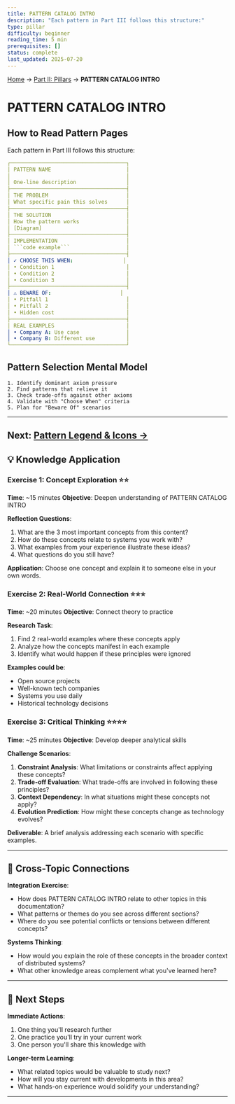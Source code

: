 ```yaml
---
title: PATTERN CATALOG INTRO
description: "Each pattern in Part III follows this structure:"
type: pillar
difficulty: beginner
reading_time: 5 min
prerequisites: []
status: complete
last_updated: 2025-07-20
---
```


<!-- Navigation -->
[Home](../index.md) → [Part II: Pillars](index.md) → **PATTERN CATALOG INTRO**

# PATTERN CATALOG INTRO

## How to Read Pattern Pages

Each pattern in Part III follows this structure:

```yaml
┌─────────────────────────────────────┐
│ PATTERN NAME                        │
│                                     │
│ One-line description                │
├─────────────────────────────────────┤
│ THE PROBLEM                         │
│ What specific pain this solves      │
├─────────────────────────────────────┤
│ THE SOLUTION                        │
│ How the pattern works               │
│ [Diagram]                           │
├─────────────────────────────────────┤
│ IMPLEMENTATION                      │
│ ```code example```                  │
├─────────────────────────────────────┤
│ ✓ CHOOSE THIS WHEN:                │
│ • Condition 1                       │
│ • Condition 2                       │
│ • Condition 3                       │
├─────────────────────────────────────┤
│ ⚠️ BEWARE OF:                      │
│ • Pitfall 1                         │
│ • Pitfall 2                         │
│ • Hidden cost                       │
├─────────────────────────────────────┤
│ REAL EXAMPLES                       │
│ • Company A: Use case               │
│ • Company B: Different use          │
└─────────────────────────────────────┘
```

## Pattern Selection Mental Model

```text
1. Identify dominant axiom pressure
2. Find patterns that relieve it
3. Check trade-offs against other axioms
4. Validate with "Choose When" criteria
5. Plan for "Beware Of" scenarios
```

---

**Next**: [Pattern Legend & Icons →](pattern-legend.md)
---

## 💡 Knowledge Application

### Exercise 1: Concept Exploration ⭐⭐
**Time**: ~15 minutes
**Objective**: Deepen understanding of PATTERN CATALOG INTRO

**Reflection Questions**:
1. What are the 3 most important concepts from this content?
2. How do these concepts relate to systems you work with?
3. What examples from your experience illustrate these ideas?
4. What questions do you still have?

**Application**: Choose one concept and explain it to someone else in your own words.

### Exercise 2: Real-World Connection ⭐⭐⭐
**Time**: ~20 minutes
**Objective**: Connect theory to practice

**Research Task**:
1. Find 2 real-world examples where these concepts apply
2. Analyze how the concepts manifest in each example
3. Identify what would happen if these principles were ignored

**Examples could be**:
- Open source projects
- Well-known tech companies
- Systems you use daily
- Historical technology decisions

### Exercise 3: Critical Thinking ⭐⭐⭐⭐
**Time**: ~25 minutes
**Objective**: Develop deeper analytical skills

**Challenge Scenarios**:
1. **Constraint Analysis**: What limitations or constraints affect applying these concepts?
2. **Trade-off Evaluation**: What trade-offs are involved in following these principles?
3. **Context Dependency**: In what situations might these concepts not apply?
4. **Evolution Prediction**: How might these concepts change as technology evolves?

**Deliverable**: A brief analysis addressing each scenario with specific examples.

---

## 🔗 Cross-Topic Connections

**Integration Exercise**:
- How does PATTERN CATALOG INTRO relate to other topics in this documentation?
- What patterns or themes do you see across different sections?
- Where do you see potential conflicts or tensions between different concepts?

**Systems Thinking**:
- How would you explain the role of these concepts in the broader context of distributed systems?
- What other knowledge areas complement what you've learned here?

---

## 🎯 Next Steps

**Immediate Actions**:
1. One thing you'll research further
2. One practice you'll try in your current work
3. One person you'll share this knowledge with

**Longer-term Learning**:
- What related topics would be valuable to study next?
- How will you stay current with developments in this area?
- What hands-on experience would solidify your understanding?

---
